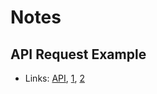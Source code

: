# Notes

## API Request Example
* Links: [API](https://api.bazaarvoice.com/data/batch.json?passkey=caYXUVe0XKMhOqt6PdkxGKvbfJUwOPDhKaZoAyUqWu2KE&apiversion=5.5&displaycode=18357-de_de&resource.q0=products&filter.q0=id%3Aeq%3A767450&stats.q0=reviews&filteredstats.q0=reviews&filter_reviews.q0=contentlocale%3Aeq%3Ade*%2Cde_DE&filter_reviewcomments.q0=contentlocale%3Aeq%3Ade*%2Cde_DE&resource.q1=reviews&filter.q1=isratingsonly%3Aeq%3Afalse&filter.q1=productid%3Aeq%3A767450&filter.q1=contentlocale%3Aeq%3Ade*%2Cde_DE&sort.q1=relevancy%3Aa1&stats.q1=reviews&filteredstats.q1=reviews&include.q1=authors%2Cproducts%2Ccomments&filter_reviews.q1=contentlocale%3Aeq%3Ade*%2Cde_DE&filter_reviewcomments.q1=contentlocale%3Aeq%3Ade*%2Cde_DE&filter_comments.q1=contentlocale%3Aeq%3Ade*%2Cde_DE&limit.q1=8&offset.q1=0&limit_comments.q1=3&resource.q2=reviews&filter.q2=productid%3Aeq%3A767450&filter.q2=contentlocale%3Aeq%3Ade*%2Cde_DE&limit.q2=1&resource.q3=reviews&filter.q3=productid%3Aeq%3A767450&filter.q3=isratingsonly%3Aeq%3Afalse&filter.q3=issyndicated%3Aeq%3Afalse&filter.q3=rating%3Agt%3A3&filter.q3=totalpositivefeedbackcount%3Agte%3A3&filter.q3=contentlocale%3Aeq%3Ade*%2Cde_DE&sort.q3=totalpositivefeedbackcount%3Adesc&include.q3=authors%2Creviews%2Cproducts&filter_reviews.q3=contentlocale%3Aeq%3Ade*%2Cde_DE&limit.q3=1&resource.q4=reviews&filter.q4=productid%3Aeq%3A767450&filter.q4=isratingsonly%3Aeq%3Afalse&filter.q4=issyndicated%3Aeq%3Afalse&filter.q4=rating%3Alte%3A3&filter.q4=totalpositivefeedbackcount%3Agte%3A3&filter.q4=contentlocale%3Aeq%3Ade*%2Cde_DE&sort.q4=totalpositivefeedbackcount%3Adesc&include.q4=authors%2Creviews%2Cproducts&filter_reviews.q4=contentlocale%3Aeq%3Ade*%2Cde_DE&limit.q4=1&callback=BV._internal.dataHandler0), [1](https://www.linkedin.com/jobs/view/2670543782/?refId=f4439c8a-7d71-4e17-bbb4-75d30636e5e6), [2](https://stackoverflow.com/questions/57220006/scraping-customer-reviews-from-dm-de)
